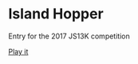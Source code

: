 # Island Hopper

Entry for the 2017 JS13K competition

[Play it](https://loganfranken.github.io/island-hopper/)
